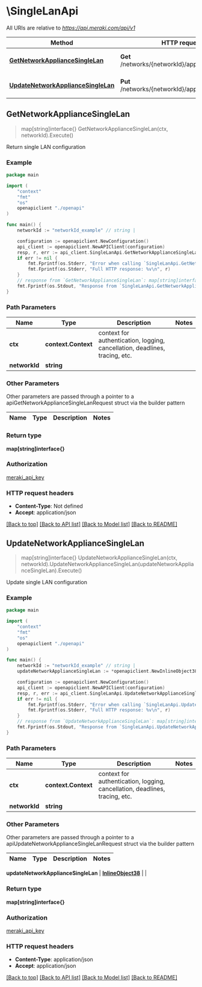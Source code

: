 # \SingleLanApi

All URIs are relative to *https://api.meraki.com/api/v1*

Method | HTTP request | Description
------------- | ------------- | -------------
[**GetNetworkApplianceSingleLan**](SingleLanApi.md#GetNetworkApplianceSingleLan) | **Get** /networks/{networkId}/appliance/singleLan | Return single LAN configuration
[**UpdateNetworkApplianceSingleLan**](SingleLanApi.md#UpdateNetworkApplianceSingleLan) | **Put** /networks/{networkId}/appliance/singleLan | Update single LAN configuration



## GetNetworkApplianceSingleLan

> map[string]interface{} GetNetworkApplianceSingleLan(ctx, networkId).Execute()

Return single LAN configuration



### Example

```go
package main

import (
    "context"
    "fmt"
    "os"
    openapiclient "./openapi"
)

func main() {
    networkId := "networkId_example" // string | 

    configuration := openapiclient.NewConfiguration()
    api_client := openapiclient.NewAPIClient(configuration)
    resp, r, err := api_client.SingleLanApi.GetNetworkApplianceSingleLan(context.Background(), networkId).Execute()
    if err != nil {
        fmt.Fprintf(os.Stderr, "Error when calling `SingleLanApi.GetNetworkApplianceSingleLan``: %v\n", err)
        fmt.Fprintf(os.Stderr, "Full HTTP response: %v\n", r)
    }
    // response from `GetNetworkApplianceSingleLan`: map[string]interface{}
    fmt.Fprintf(os.Stdout, "Response from `SingleLanApi.GetNetworkApplianceSingleLan`: %v\n", resp)
}
```

### Path Parameters


Name | Type | Description  | Notes
------------- | ------------- | ------------- | -------------
**ctx** | **context.Context** | context for authentication, logging, cancellation, deadlines, tracing, etc.
**networkId** | **string** |  | 

### Other Parameters

Other parameters are passed through a pointer to a apiGetNetworkApplianceSingleLanRequest struct via the builder pattern


Name | Type | Description  | Notes
------------- | ------------- | ------------- | -------------


### Return type

**map[string]interface{}**

### Authorization

[meraki_api_key](../README.md#meraki_api_key)

### HTTP request headers

- **Content-Type**: Not defined
- **Accept**: application/json

[[Back to top]](#) [[Back to API list]](../README.md#documentation-for-api-endpoints)
[[Back to Model list]](../README.md#documentation-for-models)
[[Back to README]](../README.md)


## UpdateNetworkApplianceSingleLan

> map[string]interface{} UpdateNetworkApplianceSingleLan(ctx, networkId).UpdateNetworkApplianceSingleLan(updateNetworkApplianceSingleLan).Execute()

Update single LAN configuration



### Example

```go
package main

import (
    "context"
    "fmt"
    "os"
    openapiclient "./openapi"
)

func main() {
    networkId := "networkId_example" // string | 
    updateNetworkApplianceSingleLan := *openapiclient.NewInlineObject38() // InlineObject38 |  (optional)

    configuration := openapiclient.NewConfiguration()
    api_client := openapiclient.NewAPIClient(configuration)
    resp, r, err := api_client.SingleLanApi.UpdateNetworkApplianceSingleLan(context.Background(), networkId).UpdateNetworkApplianceSingleLan(updateNetworkApplianceSingleLan).Execute()
    if err != nil {
        fmt.Fprintf(os.Stderr, "Error when calling `SingleLanApi.UpdateNetworkApplianceSingleLan``: %v\n", err)
        fmt.Fprintf(os.Stderr, "Full HTTP response: %v\n", r)
    }
    // response from `UpdateNetworkApplianceSingleLan`: map[string]interface{}
    fmt.Fprintf(os.Stdout, "Response from `SingleLanApi.UpdateNetworkApplianceSingleLan`: %v\n", resp)
}
```

### Path Parameters


Name | Type | Description  | Notes
------------- | ------------- | ------------- | -------------
**ctx** | **context.Context** | context for authentication, logging, cancellation, deadlines, tracing, etc.
**networkId** | **string** |  | 

### Other Parameters

Other parameters are passed through a pointer to a apiUpdateNetworkApplianceSingleLanRequest struct via the builder pattern


Name | Type | Description  | Notes
------------- | ------------- | ------------- | -------------

 **updateNetworkApplianceSingleLan** | [**InlineObject38**](InlineObject38.md) |  | 

### Return type

**map[string]interface{}**

### Authorization

[meraki_api_key](../README.md#meraki_api_key)

### HTTP request headers

- **Content-Type**: application/json
- **Accept**: application/json

[[Back to top]](#) [[Back to API list]](../README.md#documentation-for-api-endpoints)
[[Back to Model list]](../README.md#documentation-for-models)
[[Back to README]](../README.md)

